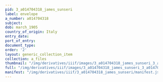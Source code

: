 ```yaml
---
pid: 3_a014704318_james_sunseri
label: envelope
a_number: a014704318
subject:
dob: march_1905
country_of_origin: Italy
entry_date:
port_of_entry:
document_type:
order: '2'
layout: generic_collection_item
collection: a_files
thumbnail: "/img/derivatives/iiif/images/3_a014704318_james_sunseri_3_a014704318_james-sunseri/full/250,/0/default.jpg"
full: "/img/derivatives/iiif/images/3_a014704318_james_sunseri_3_a014704318_james-sunseri/full/1140,/0/default.jpg"
manifest: "/img/derivatives/iiif/3_a014704318_james_sunseri/manifest.json"
---
```

